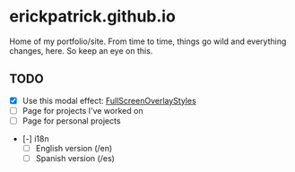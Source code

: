 erickpatrick.github.io
======================

Home of my portfolio/site. From time to time, things go wild and everything changes, here. So keep an eye on this.

TODO
----
- [x] Use this modal effect: [FullScreenOverlayStyles](http://tympanus.net/Development/FullscreenOverlayStyles/)
- [ ] Page for projects I've worked on
- [ ] Page for personal projects
- [-] i18n
	- [ ] English version (<url>/en)
	- [ ] Spanish version (<url>/es)
